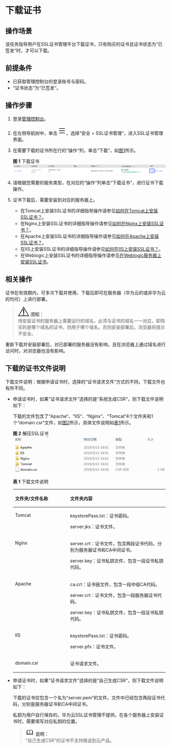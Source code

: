 # 下载证书<a name="ZH-CN_TOPIC_0110866214"></a>

## 操作场景<a name="section24085427155358"></a>

该任务指导用户在SSL证书管理平台下载证书，只有购买的证书且证书状态为“已签发“时，才可以下载。

## 前提条件<a name="section556861155951"></a>

-   已获取管理控制台的登录账号与密码。
-   “证书状态“为“已签发“。

## 操作步骤<a name="section408105191602"></a>

1.  登录[管理控制台](https://console.huaweicloud.com/)。
2.  在左侧导航树中，单击![](figures/icon-servicelist.png)，选择“安全  \>  SSL证书管理“，进入SSL证书管理界面。
3.  在需要下载的证书所在行的“操作“列，单击“下载“，如[图1](#fig121926536132)所示。

    **图 1**  下载证书<a name="fig121926536132"></a>  
    ![](figures/下载证书.png "下载证书")

4.  请根据您需要的服务类型，在对应的“操作“列单击“下载证书“，进行证书下载操作。
5.  证书下载后，需要安装到对应的服务器上。
    -   在Tomcat上安装SSL证书的详细指导操作请参见[如何在Tomcat上安装SSL证书？](在Tomcat服务器上安装SSL证书.md)。
    -   在Nginx上安装SSL证书的详细指导操作请参见[如何在Nginx上安装SSL证书？](在Nginx服务器上安装SSL证书.md)。
    -   在Apache上安装SSL证书的详细指导操作请参见[如何在Apache上安装SSL证书？](在Apache服务器上安装SSL证书.md)。
    -   在IIS上安装SSL证书的详细指导操作请参见[如何在IIS上安装SSL证书？](在IIS服务器上安装SSL证书.md)。
    -   在Weblogic上安装SSL证书的详细指导操作请参见[在Weblogic服务器上安装SSL证书](在Weblogic服务器上安装SSL证书.md)。


## 相关操作<a name="section131241026114518"></a>

证书在有效期内，可多次下载并使用，下载后即可在服务器（华为云的或非华为云的均可）上进行部署。

>![](public_sys-resources/icon-notice.gif) **须知：**   
>待安装证书的服务器上需要运行的域名，必须与证书的域名一一对应，即购买的是哪个域名的证书，则用于哪个域名。否则安装部署后，浏览器将提示不安全。  

重新下载并安装部署后，对已部署的服务器没有影响，且在浏览器上通过域名进行访问时，对浏览器也没有影响。

## 下载的证书文件说明<a name="section7206183218592"></a>

下载文件说明：根据申请证书时，选择的“证书请求文件“方式的不同，下载文件也有所不同。

-   申请证书时，如果“证书请求文件“选择的是“系统生成CSR“，则下载文件说明如下：

    下载的文件包含了“Apache“、“IIS“、“Nginx“、“Tomcat“4个文件夹和1个“domain.csr“文件，如[图2](#fig4414184151010)所示，具体文件说明如[表1](#table116635101410)所示。

    **图 2**  解压SSL证书<a name="fig4414184151010"></a>  
    ![](figures/解压SSL证书.png "解压SSL证书")

    **表 1**  下载文件说明

    <a name="table116635101410"></a>
    <table><thead align="left"><tr id="row966491019412"><th class="cellrowborder" valign="top" width="36.04%" id="mcps1.2.3.1.1"><p id="p1966412101044"><a name="p1966412101044"></a><a name="p1966412101044"></a>文件夹/文件名称</p>
    </th>
    <th class="cellrowborder" valign="top" width="63.959999999999994%" id="mcps1.2.3.1.2"><p id="p56640101413"><a name="p56640101413"></a><a name="p56640101413"></a>文件夹内容</p>
    </th>
    </tr>
    </thead>
    <tbody><tr id="row966411101347"><td class="cellrowborder" valign="top" width="36.04%" headers="mcps1.2.3.1.1 "><p id="p96641110443"><a name="p96641110443"></a><a name="p96641110443"></a>Tomcat</p>
    </td>
    <td class="cellrowborder" valign="top" width="63.959999999999994%" headers="mcps1.2.3.1.2 "><p id="p15664101015419"><a name="p15664101015419"></a><a name="p15664101015419"></a>keystorePass.txt：证书密码。</p>
    <p id="p22234920512"><a name="p22234920512"></a><a name="p22234920512"></a>server.jks：证书文件。</p>
    </td>
    </tr>
    <tr id="row366413101949"><td class="cellrowborder" valign="top" width="36.04%" headers="mcps1.2.3.1.1 "><p id="p13664410345"><a name="p13664410345"></a><a name="p13664410345"></a>Nginx</p>
    </td>
    <td class="cellrowborder" valign="top" width="63.959999999999994%" headers="mcps1.2.3.1.2 "><p id="p1066410101742"><a name="p1066410101742"></a><a name="p1066410101742"></a>server.crt：<span>证书文件</span>，包含两段证书代码，分别为服务器证书和CA中间证书。</p>
    <p id="p8859111815518"><a name="p8859111815518"></a><a name="p8859111815518"></a>server.key：<span>证书私钥文件</span>，包含一段证书私钥代码。</p>
    </td>
    </tr>
    <tr id="row1065383320412"><td class="cellrowborder" valign="top" width="36.04%" headers="mcps1.2.3.1.1 "><p id="p7654333442"><a name="p7654333442"></a><a name="p7654333442"></a>Apache</p>
    </td>
    <td class="cellrowborder" valign="top" width="63.959999999999994%" headers="mcps1.2.3.1.2 "><p id="p116546338415"><a name="p116546338415"></a><a name="p116546338415"></a>ca.crt<span>：证书链</span>文件，包含一段中级CA代码。</p>
    <p id="p611218531515"><a name="p611218531515"></a><a name="p611218531515"></a>server.crt：<span>证书文件</span>，包含一段服务器证书代码。</p>
    <p id="p1959755610"><a name="p1959755610"></a><a name="p1959755610"></a>server.key：证书<span>私钥文件</span>，包含一段证书私钥代码。</p>
    </td>
    </tr>
    <tr id="row1286419431648"><td class="cellrowborder" valign="top" width="36.04%" headers="mcps1.2.3.1.1 "><p id="p586414312416"><a name="p586414312416"></a><a name="p586414312416"></a>IIS</p>
    </td>
    <td class="cellrowborder" valign="top" width="63.959999999999994%" headers="mcps1.2.3.1.2 "><p id="p1086410431647"><a name="p1086410431647"></a><a name="p1086410431647"></a>keystorePass.txt：证书密码。</p>
    <p id="p11134104213517"><a name="p11134104213517"></a><a name="p11134104213517"></a>server.pfx：证书文件。</p>
    </td>
    </tr>
    <tr id="row35741610193613"><td class="cellrowborder" valign="top" width="36.04%" headers="mcps1.2.3.1.1 "><p id="p1457481053613"><a name="p1457481053613"></a><a name="p1457481053613"></a>domain.csr</p>
    </td>
    <td class="cellrowborder" valign="top" width="63.959999999999994%" headers="mcps1.2.3.1.2 "><p id="p75741210103616"><a name="p75741210103616"></a><a name="p75741210103616"></a>证书请求文件。</p>
    </td>
    </tr>
    </tbody>
    </table>

-   申请证书时，如果“证书请求文件“选择的是“自己生成CSR“，则下载文件说明如下：

    下载的证书仅包含一个名为“server.pem“的文件。文件中已经包含两段证书代码，分别是服务器证书和CA中间证书。

    私钥为用户自行保存的，华为云SSL证书管理不提供。在各个服务器上安装证书时，需要填写对应私钥的位置。

    >![](public_sys-resources/icon-note.gif) **说明：**   
    >“自己生成CSR“的证书不支持推送到云产品。  


